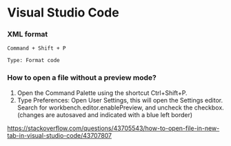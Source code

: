 # Visual Studio Code

### XML format
```
Command + Shift + P

Type: Format code
```

### How to open a file without a preview mode?

1. Open the Command Palette using the shortcut Ctrl+Shift+P.
2. Type Preferences: Open User Settings, this will open the Settings editor. Search for workbench.editor.enablePreview, and uncheck the checkbox. (changes are autosaved and indicated with a blue left border)

https://stackoverflow.com/questions/43705543/how-to-open-file-in-new-tab-in-visual-studio-code/43707807
